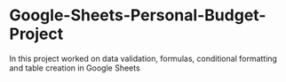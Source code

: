 # Google-Sheets-Personal-Budget-Project
In this project worked on data validation, formulas, conditional formatting and table creation in Google Sheets
